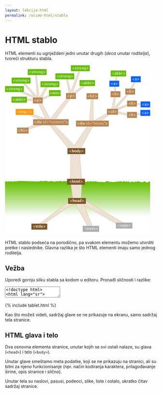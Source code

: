 ```yaml
---
layout: lekcija-html
permalink: /ucimo-html/stablo
---
```


# HTML stablo

HTML elementi su ugnježdeni jedni unutar drugih (*deca* unutar *roditelja*), tvoreći strukturu stabla.

![dom drvo](/images/koncepti/podaci/html-stablo.png)

HTML stablo podseća na porodično, pa svakom elementu možemo utvrditi pretke i naslednike. Glavna razlika je što HTML elementi imaju samo jednog roditelja.

## Vežba

Uporedi gornju sliku stabla sa kodom u editoru. Pronađi sličnosti i razlike:

<textarea id="editor-ulaz">
<!doctype html>
<html lang="sr">

<head>
    <meta charset="UTF-8">
    <meta name="viewport" content="width=device-width">
    <meta name="description" content="Stranica o HTML stablu."/>
    <title>HTML stablo</title>
</head>

<body>

    <div id="content">

        <h1>Dobrodošli</h1>

        <img src="https://upload.wikimedia.org/wikipedia/commons/thumb/2/22/Heckert_GNU_white.svg/64px-Heckert_GNU_white.svg.png" />

        <p>HTML struktura je razgranata. <em>Deca</em> elementi se nalaze unutar roditeljskih elemenata.</p>

        <p>Na primer, ova <strong>podebljana reč</strong> se nalazi unutar drugog pasusa.</p>

    </div>

    <div id="menu">

        <h2>Učimo web development</h2>

        <ul>
            <li><a href="http://skolakoda.org/kursevi/ucimo-html">HTML</a></li>
            <li><a href="http://skolakoda.org/kursevi/ucimo-css">CSS</a></li>
            <li><a href="http://skolakoda.org/kursevi/ucimo-javascript">Javascript</a></li>
            <li><a href="http://skolakoda.org/kursevi/ucimo-php">PHP</a></li>
        </ul>

    </div>

</body>

</html>
</textarea>

{% include tablet.html %}

Kao što možeš videti, sadržaj glave se ne prikazuje na ekranu, samo sadržaj tela stranice.

## HTML glava i telo

Dva osnovna elementa stranice, unutar kojih se svi ostali nalaze, su glava (`<head>`) i telo (`<body>`).

Unutar glave smeštamo meta podatke, koji se ne prikazuju na stranici, ali su bitni za njeno funkcionisanje (npr. način kodiranja karaktera, prilagođavanje širine, opis stranice i slično).

Unutar tela su naslovi, pasusi, podeoci, slike, liste i ostalo, ukratko čitav sadržaj stranice.
